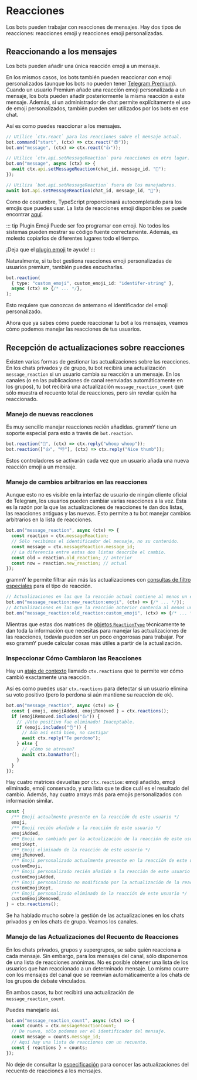 # Reacciones

Los bots pueden trabajar con reacciones de mensajes.
Hay dos tipos de reacciones: reacciones emoji y reacciones emoji personalizadas.

## Reaccionando a los mensajes

Los bots pueden añadir una única reacción emoji a un mensaje.

En los mismos casos, los bots también pueden reaccionar con emoji personalizados (aunque los bots no pueden tener [Telegram Premium](https://telegram.org/faq_premium?setln=es)).
Cuando un usuario Premium añade una reacción emoji personalizada a un mensaje, los bots pueden añadir posteriormente la misma reacción a este mensaje.
Además, si un administrador de chat permite explícitamente el uso de emoji personalizados, también pueden ser utilizados por los bots en ese chat.

Así es como puedes reaccionar a los mensajes.

```ts
// Utilice `ctx.react` para las reacciones sobre el mensaje actual.
bot.command("start", (ctx) => ctx.react("😍"));
bot.on("message", (ctx) => ctx.react("👍"));

// Utilice `ctx.api.setMessageReaction` para reacciones en otro lugar.
bot.on("message", async (ctx) => {
  await ctx.api.setMessageReaction(chat_id, message_id, "🎉");
});

// Utiliza `bot.api.setMessageReaction` fuera de los manejadores.
await bot.api.setMessageReaction(chat_id, message_id, "💯");
```

Como de costumbre, TypeScript proporcionará autocompletado para los emojis que puedes usar.
La lista de reacciones emoji disponibles se puede encontrar [aquí](https://core.telegram.org/bots/api#reactiontypeemoji).

::: tip Plugin Emoji
Puede ser feo programar con emoji.
No todos los sistemas pueden mostrar su código fuente correctamente.
Además, es molesto copiarlos de diferentes lugares todo el tiempo.

¡Deja que el [plugin emoji](../plugins/emoji.md#datos-utiles-para-reacciones) te ayude!
:::

Naturalmente, si tu bot gestiona reacciones emoji personalizadas de usuarios premium, también puedes escucharlas.

```ts
bot.reaction(
  { type: "custom_emoji", custom_emoji_id: "identifer-string" },
  async (ctx) => {/* ... */},
);
```

Esto requiere que conozcas de antemano el identificador del emoji personalizado.

Ahora que ya sabes cómo puede reaccionar tu bot a los mensajes, veamos cómo podemos manejar las reacciones de tus usuarios.

## Recepción de actualizaciones sobre reacciones

Existen varias formas de gestionar las actualizaciones sobre las reacciones.
En los chats privados y de grupo, tu bot recibirá una actualización `message_reaction` si un usuario cambia su reacción a un mensaje.
En los canales (o en las publicaciones de canal reenviadas automáticamente en los grupos), tu bot recibirá una actualización `message_reaction_count` que sólo muestra el recuento total de reacciones, pero sin revelar quién ha reaccionado.

### Manejo de nuevas reacciones

Es muy sencillo manejar reacciones recién añadidas.
grammY tiene un soporte especial para esto a través de `bot.reaction`.

```ts
bot.reaction("🎉", (ctx) => ctx.reply("whoop whoop"));
bot.reaction(["👍", "👎"], (ctx) => ctx.reply("Nice thumb"));
```

Estos controladores se activarán cada vez que un usuario añada una nueva reacción emoji a un mensaje.

### Manejo de cambios arbitrarios en las reacciones

Aunque esto no es visible en la interfaz de usuario de ningún cliente oficial de Telegram, los usuarios pueden cambiar varias reacciones a la vez.
Esta es la razón por la que las actualizaciones de reacciones te dan dos listas, las reacciones antiguas y las nuevas.
Esto permite a tu bot manejar cambios arbitrarios en la lista de reacciones.

```ts
bot.on("message_reaction", async (ctx) => {
  const reaction = ctx.messageReaction;
  // Sólo recibimos el identificador del mensaje, no su contenido.
  const message = ctx.messageReaction.message_id;
  // La diferencia entre estas dos listas describe el cambio.
  const old = reaction.old_reaction; // anterior
  const now = reaction.new_reaction; // actual
});
```

grammY le permite filtrar aún más las actualizaciones con [consultas de filtro especiales](./filter-queries) para el tipo de reacción.

```ts
// Actualizaciones en las que la reacción actual contiene al menos un emoji.
bot.on("message_reaction:new_reaction:emoji", (ctx) => {/* ... */});
// Actualizaciones en las que la reacción anterior contenía al menos un emoji personalizado.
bot.on("message_reaction:old_reaction:custom_emoji", (ctx) => {/* ... */});
```

Mientras que estas dos matrices de [objetos `ReactionType`](https://core.telegram.org/bots/api#reactiontype) técnicamente te dan toda la información que necesitas para manejar las actualizaciones de las reacciones, todavía pueden ser un poco engorrosas para trabajar.
Por eso grammY puede calcular cosas más útiles a partir de la actualización.

### Inspeccionar Cómo Cambiaron las Reacciones

Hay un [atajo de contexto](./context#atajos) llamado `ctx.reactions` que te permite ver cómo cambió exactamente una reacción.

Así es como puedes usar `ctx.reactions` para detectar si un usuario elimina su voto positivo (pero lo perdona si aún mantiene su reacción de ok).

```ts
bot.on("message_reaction", async (ctx) => {
  const { emoji, emojiAdded, emojiRemoved } = ctx.reactions();
  if (emojiRemoved.includes("👍")) {
    // ¡Voto positivo fue eliminado! Inaceptable.
    if (emoji.includes("👌")) {
      // Aún así está bien, no castigar
      await ctx.reply("Te perdono");
    } else {
      // ¿Cómo se atreven?
      await ctx.banAuthor();
    }
  }
});
```

Hay cuatro matrices devueltas por `ctx.reaction`: emoji añadido, emoji eliminado, emoji conservado, y una lista que te dice cuál es el resultado del cambio.
Además, hay cuatro arrays más para emojis personalizados con información similar.

```ts
const {
  /** Emoji actualmente presente en la reacción de este usuario */
  emoji,
  /** Emoji recién añadido a la reacción de este usuario */
  emojiAdded,
  /** Emoji no cambiado por la actualización de la reacción de este usuario */
  emojiKept,
  /** Emoji eliminado de la reacción de este usuario */
  emojiRemoved,
  /** Emoji personalizado actualmente presente en la reacción de este usuario */
  customEmoji,
  /** Emoji personalizado recién añadido a la reacción de este usuario */
  customEmojiAdded,
  /** Emoji personalizado no modificado por la actualización de la reacción de este usuario */
  customEmojiKept,
  /** Emoji personalizado eliminado de la reacción de este usuario */
  customEmojiRemoved,
} = ctx.reactions();
```

Se ha hablado mucho sobre la gestión de las actualizaciones en los chats privados y en los chats de grupo.
Veamos los canales.

### Manejo de las Actualizaciones del Recuento de Reacciones

En los chats privados, grupos y supergrupos, se sabe quién reacciona a cada mensaje.
Sin embargo, para los mensajes del canal, sólo disponemos de una lista de reacciones anónimas.
No es posible obtener una lista de los usuarios que han reaccionado a un determinado mensaje.
Lo mismo ocurre con los mensajes del canal que se reenvían automáticamente a los chats de los grupos de debate vinculados.

En ambos casos, tu bot recibirá una actualización de `message_reaction_count`.

Puedes manejarlo así.

```ts
bot.on("message_reaction_count", async (ctx) => {
  const counts = ctx.messageReactionCount;
  // De nuevo, sólo podemos ver el identificador del mensaje.
  const message = counts.message_id;
  // Aquí hay una lista de reacciones con un recuento.
  const { reactions } = counts;
});
```

No deje de consultar la [especificación](https://core.telegram.org/bots/api#messagereactioncountupdated) para conocer las actualizaciones del recuento de reacciones a los mensajes.
